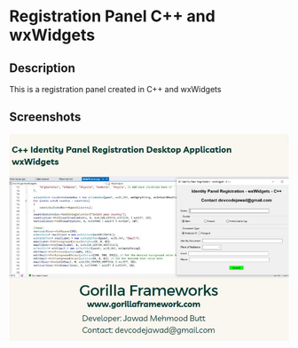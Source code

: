 # Registration Panel C++ and wxWidgets

## Description

This is a registration panel created in C++ and wxWidgets


## Screenshots

![Widget](wxwidgets-registration.JPG)




